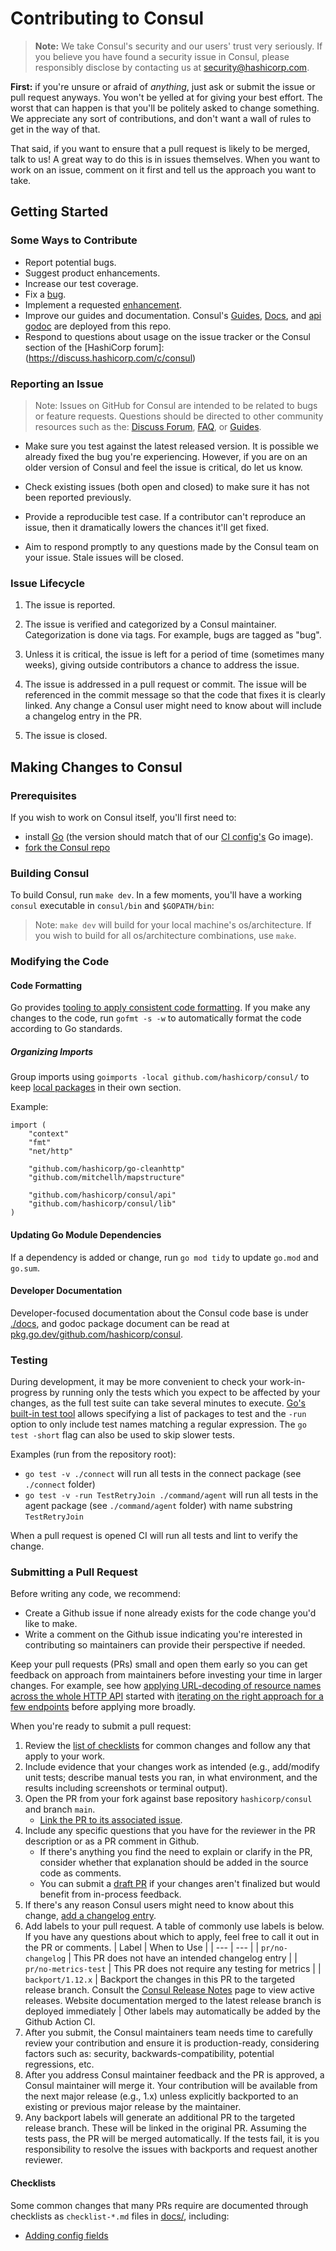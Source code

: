 # Contributing to Consul

>**Note:** We take Consul's security and our users' trust very seriously.
>If you believe you have found a security issue in Consul, please responsibly
>disclose by contacting us at security@hashicorp.com.

**First:** if you're unsure or afraid of _anything_, just ask or submit the
issue or pull request anyways. You won't be yelled at for giving your best
effort. The worst that can happen is that you'll be politely asked to change
something. We appreciate any sort of contributions, and don't want a wall of
rules to get in the way of that.

That said, if you want to ensure that a pull request is likely to be merged, 
talk to us! A great way to do this is in issues themselves. When you want to 
work on an issue, comment on it first and tell us the approach you want to take.

## Getting Started

### Some Ways to Contribute

* Report potential bugs.
* Suggest product enhancements.
* Increase our test coverage.
* Fix a [bug](https://github.com/hashicorp/consul/labels/type/bug).
* Implement a requested [enhancement](https://github.com/hashicorp/consul/labels/type/enhancement).
* Improve our guides and documentation. Consul's [Guides](https://www.consul.io/docs/guides/index.html), [Docs](https://www.consul.io/docs/index.html), and [api godoc](https://godoc.org/github.com/hashicorp/consul/api)
are deployed from this repo.
* Respond to questions about usage on the issue tracker or the Consul section of the [HashiCorp forum]: (https://discuss.hashicorp.com/c/consul)

### Reporting an Issue

>Note: Issues on GitHub for Consul are intended to be related to bugs or feature requests. 
>Questions should be directed to other community resources such as the: [Discuss Forum](https://discuss.hashicorp.com/c/consul/29), [FAQ](https://www.consul.io/docs/faq.html), or [Guides](https://www.consul.io/docs/guides/index.html).

* Make sure you test against the latest released version. It is possible we 
already fixed the bug you're experiencing. However, if you are on an older 
version of Consul and feel the issue is critical, do let us know.

* Check existing issues (both open and closed) to make sure it has not been 
reported previously.

* Provide a reproducible test case. If a contributor can't reproduce an issue, 
then it dramatically lowers the chances it'll get fixed.

* Aim to respond promptly to any questions made by the Consul team on your 
issue. Stale issues will be closed.

### Issue Lifecycle

1. The issue is reported.

2. The issue is verified and categorized by a Consul maintainer.
   Categorization is done via tags. For example, bugs are tagged as "bug".

3. Unless it is critical, the issue is left for a period of time (sometimes many
   weeks), giving outside contributors a chance to address the issue.

4. The issue is addressed in a pull request or commit. The issue will be
   referenced in the commit message so that the code that fixes it is clearly
   linked. Any change a Consul user might need to know about will include a
   changelog entry in the PR.

5. The issue is closed.

## Making Changes to Consul

### Prerequisites

If you wish to work on Consul itself, you'll first need to:
- install [Go](https://golang.org) (the version should match that of our
  [CI config's](https://github.com/hashicorp/consul/blob/main/.circleci/config.yml) Go image).
- [fork the Consul repo](../docs/contributing/fork-the-project.md)

### Building Consul

To build Consul, run `make dev`. In a few moments, you'll have a working
`consul` executable in `consul/bin` and `$GOPATH/bin`:

>Note: `make dev` will build for your local machine's os/architecture. If you wish to build for all os/architecture combinations, use `make`.

### Modifying the Code

#### Code Formatting

Go provides [tooling to apply consistent code formatting](https://golang.org/doc/effective_go#formatting).
If you make any changes to the code, run `gofmt -s -w` to automatically format the code according to Go standards.

##### Organizing Imports

Group imports using `goimports -local github.com/hashicorp/consul/` to keep [local packages](https://github.com/golang/tools/commit/ed69e84b1518b5857a9f4e01d1f9cefdcc45246e) in their own section.

Example: 
```
import (
	"context"
	"fmt"
	"net/http"

	"github.com/hashicorp/go-cleanhttp"
	"github.com/mitchellh/mapstructure"

	"github.com/hashicorp/consul/api"
	"github.com/hashicorp/consul/lib"
)
```

#### Updating Go Module Dependencies

If a dependency is added or change, run `go mod tidy` to update `go.mod` and `go.sum`.

#### Developer Documentation

Developer-focused documentation about the Consul code base is under [./docs],
and godoc package document can be read at [pkg.go.dev/github.com/hashicorp/consul].

[./docs]: ../docs/README.md
[pkg.go.dev/github.com/hashicorp/consul]: https://pkg.go.dev/github.com/hashicorp/consul

### Testing

During development, it may be more convenient to check your work-in-progress by running only the tests which you expect to be affected by your changes, as the full test suite can take several minutes to execute. [Go's built-in test tool](https://golang.org/pkg/cmd/go/internal/test/) allows specifying a list of packages to test and the `-run` option to only include test names matching a regular expression.
The `go test -short` flag can also be used to skip slower tests.

Examples (run from the repository root):
- `go test -v ./connect` will run all tests in the connect package (see `./connect` folder)
- `go test -v -run TestRetryJoin ./command/agent` will run all tests in the agent package (see `./command/agent` folder) with name substring `TestRetryJoin`

When a pull request is opened CI will run all tests and lint to verify the change.

### Submitting a Pull Request

Before writing any code, we recommend:
- Create a Github issue if none already exists for the code change you'd like to make.
- Write a comment on the Github issue indicating you're interested in contributing so
maintainers can provide their perspective if needed.

Keep your pull requests (PRs) small and open them early so you can get feedback on
approach from maintainers before investing your time in larger changes. For example,
see how [applying URL-decoding of resource names across the whole HTTP API](https://github.com/hashicorp/consul/issues/11258)
started with [iterating on the right approach for a few endpoints](https://github.com/hashicorp/consul/pull/11335)
before applying more broadly.

When you're ready to submit a pull request:
1. Review the [list of checklists](#checklists) for common changes and follow any
   that apply to your work.
2. Include evidence that your changes work as intended (e.g., add/modify unit tests;
   describe manual tests you ran, in what environment,
   and the results including screenshots or terminal output).
3. Open the PR from your fork against base repository `hashicorp/consul` and branch `main`.
   - [Link the PR to its associated issue](https://docs.github.com/en/issues/tracking-your-work-with-issues/linking-a-pull-request-to-an-issue).
4. Include any specific questions that you have for the reviewer in the PR description
   or as a PR comment in Github.
   - If there's anything you find the need to explain or clarify in the PR, consider
   whether that explanation should be added in the source code as comments.
   - You can submit a [draft PR](https://github.blog/2019-02-14-introducing-draft-pull-requests/)
   if your changes aren't finalized but would benefit from in-process feedback.
5. If there's any reason Consul users might need to know about this change,
   [add a changelog entry](../docs/contributing/add-a-changelog-entry.md).
6. Add labels to your pull request. A table of commonly use labels is below. 
   If you have any questions about which to apply, feel free to call it out in the PR or comments.
   | Label | When to Use |
   | --- | --- |
   | `pr/no-changelog` | This PR does not have an intended changelog entry |
   | `pr/no-metrics-test` | This PR does not require any testing for metrics |
   | `backport/1.12.x` | Backport the changes in this PR to the targeted release branch. Consult the [Consul Release Notes](https://www.consul.io/docs/release-notes) page to view active releases. Website documentation merged to the latest release branch is deployed immediately |
   Other labels may automatically be added by the Github Action CI.
7. After you submit, the Consul maintainers team needs time to carefully review your
   contribution and ensure it is production-ready, considering factors such as: security,
   backwards-compatibility, potential regressions, etc.
8. After you address Consul maintainer feedback and the PR is approved, a Consul maintainer
   will merge it. Your contribution will be available from the next major release (e.g., 1.x)
   unless explicitly backported to an existing or previous major release by the maintainer.
9. Any backport labels will generate an additional PR to the targeted release branch. 
   These will be linked in the original PR.
   Assuming the tests pass, the PR will be merged automatically. 
   If the tests fail, it is you responsibility to resolve the issues with backports and request another reviewer.

#### Checklists

Some common changes that many PRs require are documented through checklists as
`checklist-*.md` files in [docs/](../docs/), including:
- [Adding config fields](../docs/config/checklist-adding-config-fields.md)
